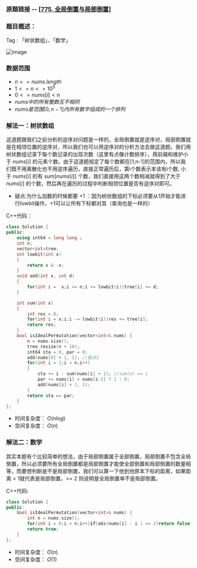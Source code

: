 ### 原题链接 -- [[775. 全局倒置与局部倒置](https://leetcode.cn/problems/global-and-local-inversions/)]

### 题目概述：
Tag : 「树状数组」、「数学」

![image](https://user-images.githubusercontent.com/99656524/202175371-6b02cf86-0abf-411e-bd57-22e83e0e6e9e.png)

### 数据范围
* $n == nums.length$
* $1 <= n <= 10^5$
* $0 <= nums[i] < n$
* $nums 中的所有整数 互不相同$
* $nums 是范围 [0, n - 1] 内所有数字组成的一个排列$

### 解法一：树状数组
这道题跟我们之前分析的逆序对问题是一样的，全局倒置就是逆序对，局部倒置就是在相领位置的逆序对，所以我们也可以用逆序对的分析方法去做这道题。我们用树状数组记录下每个数记录的出现次数（这里有点像计数排序），用前缀和维护小于 $nums[i]$ 的元素个数。由于这道题规定了每个数都在[1,n-1]的范围内，所以我们既不用离散化也不用逆序遍历，直接正常遍历后，第i个数表示本该有i个数, 小于 $nums[i]$ 的有 $sum[nums[i]]$ 个数，我们直接用这两个数相减就得到了大于 $nums[i]$ 的个数，然后再在遍历的过程中判断相领位置是否有逆序对即可。

* 疑点:为什么加数的时候都要 +1 ：因为树状数组的下标必须要从1开始才能进行lowbit操作，+1可以让所有下标都对其（查询也是一样的）

C++代码：
```cpp
class Solution {
public:
    using int64 = long long ;
    int n;
    vector<int>tree;
    int lowbit(int x)
    {
        return x & -x;
    }
    void add(int x, int d)
    {
        for(int i =  x;i <= n;i += lowbit(i))tree[i] += d;
    }

    int sum(int x)
    {
        int res = 0;
        for(int i = x;i;i -= lowbit(i))res += tree[i];
        return res;
    }
    bool isIdealPermutation(vector<int>& nums) {
        n = nums.size();
        tree.resize(n + 10);
        int64 sta = 0, par = 0;
        add(nums[0] + 1, 1); //疑点1
        for(int i = 1;i < n;i++)
        {
            sta += i - sum(nums[i] + 1); //sum(n) == i
            par += nums[i] < nums[i-1] ? 1 : 0;
            add(nums[i] + 1, 1);
        }
        return sta == par;
    }
};
```
* 时间复杂度： $O(nlog)$
* 空间复杂度： $O(n)$

### 解法二：数学
其实本题有个比较简单的想法，由于局部倒置属于全部倒置，局部倒置不包含全局倒置，所以必须要所有全局倒置都是局部倒置才能使全部倒置和局部倒置的数量相等，而要想判断是不是局部倒置，我们可以算一下他到他原本下标的距离，如果距离 < 1就代表是局部倒置，>= 2 则说明是全局倒置单不是局部倒置。

C++代码:
```cpp
class Solution {
public:
    bool isIdealPermutation(vector<int>& nums) {
        int n = nums.size();
        for(int i = 0;i < n;i++)if(abs(nums[i] - i ) >= 2)return false;
        return true;
    }
};
```
* 时间复杂度： $O(n)$
* 空间复杂度： $O(1)$
